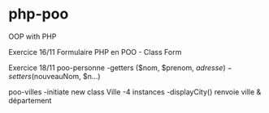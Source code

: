 # php-poo

OOP with PHP

Exercice 16/11
Formulaire PHP en POO - Class Form

Exercice 18/11
poo-personne
-getters ($nom, $prenom, $adresse)
-setters ($nouveauNom, $n...)

poo-villes
-initiate new class Ville
-4 instances
-displayCity() renvoie ville & département

